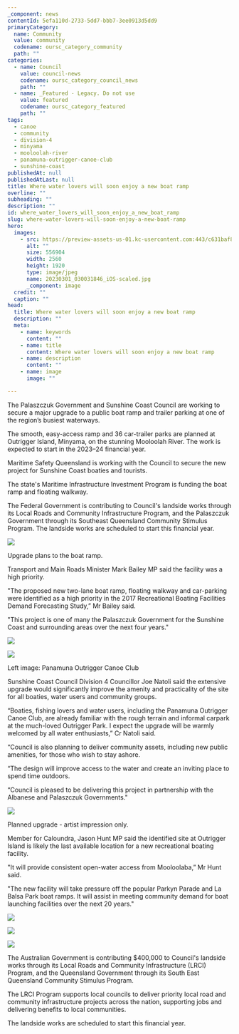 ```yaml
---
_component: news
contentId: 5efa110d-2733-5dd7-bbb7-3ee0913d5dd9
primaryCategory:
  name: Community
  value: community
  codename: oursc_category_community
  path: ""
categories:
  - name: Council
    value: council-news
    codename: oursc_category_council_news
    path: ""
  - name: _Featured - Legacy. Do not use
    value: featured
    codename: oursc_category_featured
    path: ""
tags:
  - canoe
  - community
  - division-4
  - minyama
  - mooloolah-river
  - panamuna-outrigger-canoe-club
  - sunshine-coast
publishedAt: null
publishedAtLast: null
title: Where water lovers will soon enjoy a new boat ramp
overline: ""
subheading: ""
description: ""
id: where_water_lovers_will_soon_enjoy_a_new_boat_ramp
slug: where-water-lovers-will-soon-enjoy-a-new-boat-ramp
hero:
  images:
    - src: https://preview-assets-us-01.kc-usercontent.com:443/c631baf8-1b46-001f-580c-d0001b68b4a8/86a038ab-f2af-4171-ad02-c827975cf59b/20230301_030031846_iOS-scaled.jpg
      alt: ""
      size: 556904
      width: 2560
      height: 1920
      type: image/jpeg
      name: 20230301_030031846_iOS-scaled.jpg
      _component: image
  credit: ""
  caption: ""
head:
  title: Where water lovers will soon enjoy a new boat ramp
  description: ""
  meta:
    - name: keywords
      content: ""
    - name: title
      content: Where water lovers will soon enjoy a new boat ramp
    - name: description
      content: ""
    - name: image
      image: ""

---
```

The Palaszczuk Government and Sunshine Coast Council are working to secure a major upgrade to a public boat ramp and trailer parking at one of the region’s busiest waterways.

The smooth, easy-access ramp and 36 car-trailer parks are planned at Outrigger Island, Minyama, on the stunning Mooloolah River. The work is expected to start in the 2023–24 financial year.

Maritime Safety Queensland is working with the Council to secure the new project for Sunshine Coast boaties and tourists.

The state's Maritime Infrastructure Investment Program is funding the boat ramp and floating walkway.

The Federal Government is contributing to Council's landside works through its Local Roads and Community Infrastructure Program, and the Palaszczuk Government through its Southeast Queensland Community Stimulus Program. The landside works are scheduled to start this financial year.

![](https://preview-assets-us-01.kc-usercontent.com:443/c631baf8-1b46-001f-580c-d0001b68b4a8/323d1eff-d32f-4a5a-970d-46ee8d892278/Outrigger-Island-Boat-ramp.jpg)

Upgrade plans to the boat ramp.

Transport and Main Roads Minister Mark Bailey MP said the facility was a high priority.

"The proposed new two-lane boat ramp, floating walkway and car-parking were identified as a high priority in the 2017 Recreational Boating Facilities Demand Forecasting Study,” Mr Bailey said.

"This project is one of many the Palaszczuk Government for the Sunshine Coast and surrounding areas over the next four years."

![](https://preview-assets-us-01.kc-usercontent.com:443/c631baf8-1b46-001f-580c-d0001b68b4a8/a1cd76ec-0e01-4a20-8648-6170e3870d90/boat.jpg)

![](https://preview-assets-us-01.kc-usercontent.com:443/c631baf8-1b46-001f-580c-d0001b68b4a8/6b756904-734b-4e17-a39e-e23224f9fcd7/20230301_025923696_iOS-1024x768.jpg)

Left image: Panamuna Outrigger Canoe Club

Sunshine Coast Council Division 4 Councillor Joe Natoli said the extensive upgrade would significantly improve the amenity and practicality of the site for all boaties, water users and community groups.

“Boaties, fishing lovers and water users, including the Panamuna Outrigger Canoe Club, are already familiar with the rough terrain and informal carpark at the much-loved Outrigger Park. I expect the upgrade will be warmly welcomed by all water enthusiasts,” Cr Natoli said.

“Council is also planning to deliver community assets, including new public amenities, for those who wish to stay ashore.

“The design will improve access to the water and create an inviting place to spend time outdoors.

“Council is pleased to be delivering this project in partnership with the Albanese and Palaszczuk Governments."

![](https://preview-assets-us-01.kc-usercontent.com:443/c631baf8-1b46-001f-580c-d0001b68b4a8/5b86ce69-c40c-4aab-bad7-d11ad1fe1922/Screenshot-image-of-Concept-Plan-for-Outrigger-Park_25.11.19-1024x721.jpg)

Planned upgrade - artist impression only.

Member for Caloundra, Jason Hunt MP said the identified site at Outrigger Island is likely the last available location for a new recreational boating facility.

"It will provide consistent open-water access from Mooloolaba,” Mr Hunt said.

"The new facility will take pressure off the popular Parkyn Parade and La Balsa Park boat ramps. It will assist in meeting community demand for boat launching facilities over the next 20 years."

![](https://preview-assets-us-01.kc-usercontent.com:443/c631baf8-1b46-001f-580c-d0001b68b4a8/c89358d2-c3dc-4ea4-8033-a1d2a99eac8b/20230301_030158642_iOS-768x1024.jpg)

![](https://preview-assets-us-01.kc-usercontent.com:443/c631baf8-1b46-001f-580c-d0001b68b4a8/6e19d535-daec-46de-b3c6-cf10d50aec72/20230301_030029778_iOS-1024x768.jpg)

![](https://preview-assets-us-01.kc-usercontent.com:443/c631baf8-1b46-001f-580c-d0001b68b4a8/fedb0573-07cf-4570-884b-2683240ac424/20230301_025840198_iOS-1024x768.jpg)

The Australian Government is contributing $400,000 to Council's landside works through its Local Roads and Community Infrastructure (LRCI) Program, and the Queensland Government through its South East Queensland Community Stimulus Program.

The LRCI Program supports local councils to deliver priority local road and community infrastructure projects across the nation, supporting jobs and delivering benefits to local communities.

The landside works are scheduled to start this financial year.
